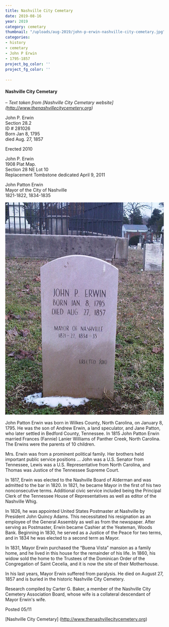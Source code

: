 ```yaml
---
title: Nashville City Cemetary
date: 2019-08-16
year: 2019
category: cemetary
thumbnail: "/uploads/aug-2019/john-p-erwin-nashville-city-cemetary.jpg"
categories:
- history
- cemetary
- John P Erwin
- 1795-1857
project_bg_color: ''
project_fg_color: ''

---
```


#### Nashville City Cemetary

*– Text taken from [Nashville City Cemetary website] (http://www.thenashvillecitycemetery.org)*

John P. Erwin  
Section 28.2  
ID # 281026  
Born Jan 8, 1795  
died Aug. 27, 1857  

Erected 2010  

John P. Erwin  
1908 Plat Map.  
Section 28 NE Lot 10  
Replacement Tombstone dedicated April 9, 2011  

John Patton Erwin  
Mayor of the City of Nashville  
1821-1822, 1834-1835  

![ALT text baby](/uploads/aug-2019/john-p-erwin-nashville-city-cemetary.jpg)

John Patton Erwin was born in Wilkes County, North Carolina, on January 8, 1795. He was the son of Andrew Erwin, a land speculator, and Jane Patton, who later settled in Bedford County, Tennessee. In 1815 John Patton Erwin married Frances (Fannie) Lanier Williams of Panther Creek, North Carolina. The Erwins were the parents of 10 children.

Mrs. Erwin was from a prominent political family. Her brothers held important public service positions ... John was a U.S. Senator from Tennessee, Lewis was a U.S. Representative from North Carolina, and Thomas was Justice of the Tennessee Supreme Court.

In 1817, Erwin was elected to the Nashville Board of Alderman and was admitted to the bar in 1820. In 1821, he became Mayor in the first of his two nonconsecutive terms. Additional civic service included being the Principal Clerk of the Tennessee House of Representatives as well as editor of the Nashville Whig.

In 1826, he was appointed United States Postmaster at Nashville by President John Quincy Adams. This necessitated his resignation as an employee of the General Assembly as well as from the newspaper. After serving as Postmaster, Erwin became Cashier at the Yeateman, Woods Bank. Beginning in 1830, he served as a Justice of the Peace for two terms, and in 1834 he was elected to a second term as Mayor.

In 1831, Mayor Erwin purchased the “Buena Vista” mansion as a family home, and he lived in this house for the remainder of his life. In 1860, his widow sold the home to the Trustees of the Dominican Order of the Congregation of Saint Cecelia, and it is now the site of their Motherhouse.

In his last years, Mayor Erwin suffered from paralysis. He died on August 27, 1857 and is buried in the historic Nashville City Cemetery.

Research compiled by Carter G. Baker, a member of the Nashville City Cemetery Association Board, whose wife is a collateral descendant of Mayor Erwin's wife.

Posted 05/11

[Nashville City Cemetary] (http://www.thenashvillecitycemetery.org)


